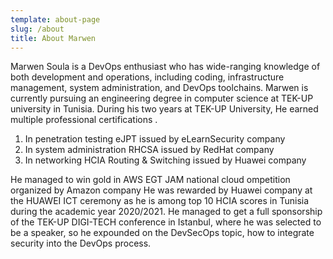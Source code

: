 ```yaml
---
template: about-page
slug: /about
title: About Marwen
---
```


Marwen Soula is a DevOps enthusiast who has wide-ranging knowledge of both development and operations, 
including coding, infrastructure management, system administration, and DevOps toolchains. 
Marwen is currently pursuing an engineering degree in computer science at TEK-UP university in Tunisia.
During his two years at TEK-UP University, He earned multiple professional certifications 
.
1. In penetration testing eJPT issued by eLearnSecurity company 
2. In system administration RHCSA issued by RedHat company
3. In networking HCIA Routing & Switching issued by Huawei company 
 
He managed to win gold in AWS EGT JAM national cloud ompetition organized by Amazon company
He was rewarded by Huawei company at the HUAWEI ICT ceremony as he is among top 10 HCIA scores in Tunisia during the academic year 2020/2021.
He managed to get a full sponsorship of the TEK-UP DIGI-TECH conference in Istanbul, where he was selected to be a speaker,
so he expounded on the DevSecOps topic, how to integrate security into the DevOps process.                                      
